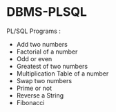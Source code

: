 # DBMS-PLSQL
PL/SQL Programs :
- Add two numbers
- Factorial of a number
- Odd or even
- Greatest of two numbers
- Multiplication Table of a number
- Swap two numbers
- Prime or not
- Reverse a String
- Fibonacci
